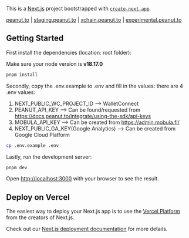 This is a [Next.js](https://nextjs.org/) project bootstrapped with [`create-next-app`](https://github.com/vercel/next.js/tree/canary/packages/create-next-app).

[peanut.to](https://peanut.to) | [staging.peanut.to](https://staging.peanut.to) | [xchain.peanut.to](https://xchain.peanut.to) | [experimental.peanut.to](https://experimental.peanut.to)

## Getting Started

First install the dependencies (location: root folder):

Make sure your node version is **v18.17.0**

```bash
pnpm install
```

Secondly, copy the .env.example to .env and fill in the values:
there are 4 .env values:
1. NEXT_PUBLIC_WC_PROJECT_ID --> WalletConnect
2. PEANUT_API_KEY --> Can be found/requested from https://docs.peanut.to/integrate/using-the-sdk/api-keys
3. MOBULA_API_KEY --> Can be created from https://admin.mobula.fi/
4. NEXT_PUBLIC_GA_KEY(Google Analytics) --> Can be created from Google Cloud Platform

```bash
cp .env.example .env
```

Lastly, run the development server:

```bash
pnpm dev
```

Open [http://localhost:3000](http://localhost:3000) with your browser to see the result.

## Deploy on Vercel

The easiest way to deploy your Next.js app is to use the [Vercel Platform](https://vercel.com/new?utm_medium=default-template&filter=next.js&utm_source=create-next-app&utm_campaign=create-next-app-readme) from the creators of Next.js.

Check out our [Next.js deployment documentation](https://nextjs.org/docs/deployment) for more details.
